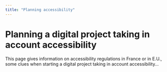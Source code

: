 ```yaml
---
title: "Planning accessibility"
---
```


# Planning a digital project taking in account accessibility

This page gives information on accessibility regulations in France or in E.U., some clues when starting a digital project taking in account accessibility…

